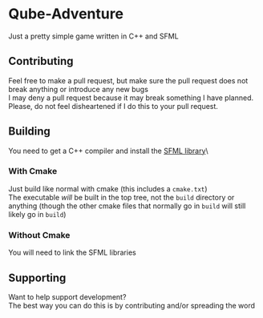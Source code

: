 # Qube-Adventure
Just a pretty simple game written in C++ and SFML

## Contributing
Feel free to make a pull request, but make sure the pull request does not break anything or introduce any new bugs\
I may deny a pull request because it may break something I have planned. Please, do not feel disheartened if I do this to your pull request. 

## Building
You need to get a C++ compiler and install the [SFML library](https://en.sfml-dev.org/download/sfml/2.5.1/)\

### With Cmake
Just build like normal with cmake (this includes a `cmake.txt`)\
The executable *will* be built in the top tree, not the `build` directory or anything (though the other cmake files that normally go in `build` will still likely go in `build`)

### Without Cmake
You will need to link the SFML libraries

## Supporting
Want to help support development?\
The best way you can do this is by contributing and/or spreading the word